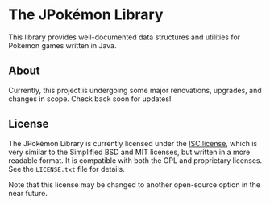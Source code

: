 # The JPokémon Library

This library provides well-documented data structures and utilities for Pokémon games written in Java.

## About

Currently, this project is undergoing some major renovations, upgrades, and changes in scope. Check back soon for updates!

## License

The JPokémon Library is currently licensed under the [ISC license][isc_link], which is very similar to the Simplified BSD and MIT licenses, but written in a more readable format. It is compatible with both the GPL and proprietary licenses. See the `LICENSE.txt` file for details.

Note that this license may be changed to another open-source option in the near future.

[isc_link]: http://en.wikipedia.org/wiki/ISC_license
